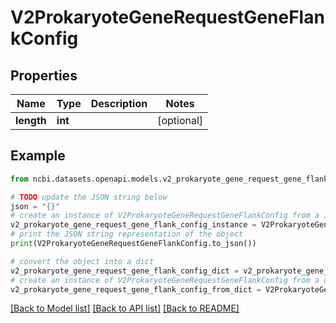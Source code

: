 # V2ProkaryoteGeneRequestGeneFlankConfig


## Properties

Name | Type | Description | Notes
------------ | ------------- | ------------- | -------------
**length** | **int** |  | [optional] 

## Example

```python
from ncbi.datasets.openapi.models.v2_prokaryote_gene_request_gene_flank_config import V2ProkaryoteGeneRequestGeneFlankConfig

# TODO update the JSON string below
json = "{}"
# create an instance of V2ProkaryoteGeneRequestGeneFlankConfig from a JSON string
v2_prokaryote_gene_request_gene_flank_config_instance = V2ProkaryoteGeneRequestGeneFlankConfig.from_json(json)
# print the JSON string representation of the object
print(V2ProkaryoteGeneRequestGeneFlankConfig.to_json())

# convert the object into a dict
v2_prokaryote_gene_request_gene_flank_config_dict = v2_prokaryote_gene_request_gene_flank_config_instance.to_dict()
# create an instance of V2ProkaryoteGeneRequestGeneFlankConfig from a dict
v2_prokaryote_gene_request_gene_flank_config_from_dict = V2ProkaryoteGeneRequestGeneFlankConfig.from_dict(v2_prokaryote_gene_request_gene_flank_config_dict)
```
[[Back to Model list]](../README.md#documentation-for-models) [[Back to API list]](../README.md#documentation-for-api-endpoints) [[Back to README]](../README.md)


